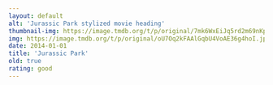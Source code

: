 ```yaml
---
layout: default
alt: 'Jurassic Park stylized movie heading'
thumbnail-img: https://image.tmdb.org/t/p/original/7mk6WxEiJq5rd2m69nKptREhgu8.png
img: https://image.tmdb.org/t/p/original/oU7Oq2kFAAlGqbU4VoAE36g4hoI.jpg
date: 2014-01-01
title: 'Jurassic Park'
old: true
rating: good
---
```

